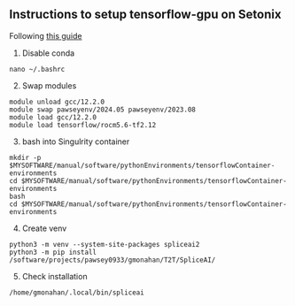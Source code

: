 ## Instructions to setup tensorflow-gpu on Setonix

Following [this guide](https://pawsey.atlassian.net/wiki/spaces/US/pages/51924596/Running+TensorFlow+on+Setonix#RunningTensorFlowonSetonix-InstallingadditionalPythonpackages)

1. Disable conda
```
nano ~/.bashrc
```
2. Swap modules
```
module unload gcc/12.2.0
module swap pawseyenv/2024.05 pawseyenv/2023.08
module load gcc/12.2.0
module load tensorflow/rocm5.6-tf2.12
```
3. bash into Singulrity container
```
mkdir -p $MYSOFTWARE/manual/software/pythonEnvironments/tensorflowContainer-environments
cd $MYSOFTWARE/manual/software/pythonEnvironments/tensorflowContainer-environments
bash
cd $MYSOFTWARE/manual/software/pythonEnvironments/tensorflowContainer-environments
```
4. Create venv
```
python3 -m venv --system-site-packages spliceai2
python3 -m pip install /software/projects/pawsey0933/gmonahan/T2T/SpliceAI/
```
5. Check installation
```
/home/gmonahan/.local/bin/spliceai
```
